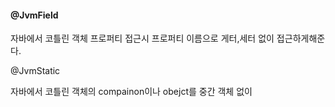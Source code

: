 
#### @JvmField

자바에서 코틀린 객체 프로퍼티 접근시 프로퍼티 이름으로 게터,세터 없이 접근하게해준다.

@JvmStatic

자바에서 코틀린 객체의 compainon이나 obejct를 중간 객체 없이